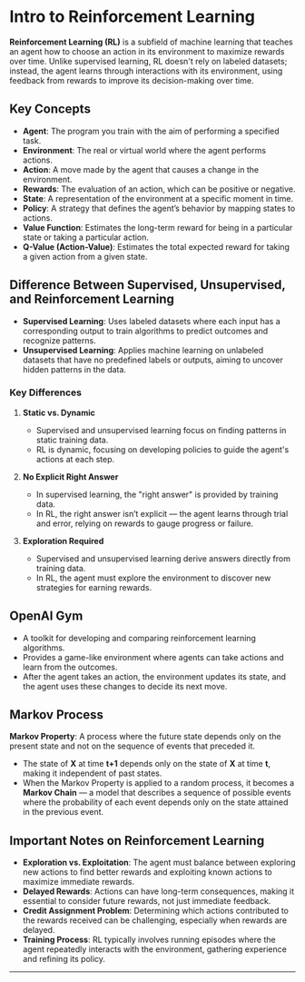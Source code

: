 # Intro to Reinforcement Learning  

**Reinforcement Learning (RL)** is a subfield of machine learning that teaches an agent how to choose an action in its environment to maximize rewards over time. Unlike supervised learning, RL doesn't rely on labeled datasets; instead, the agent learns through interactions with its environment, using feedback from rewards to improve its decision-making over time.  

## Key Concepts  

- **Agent**: The program you train with the aim of performing a specified task.  
- **Environment**: The real or virtual world where the agent performs actions.  
- **Action**: A move made by the agent that causes a change in the environment.  
- **Rewards**: The evaluation of an action, which can be positive or negative.  
- **State**: A representation of the environment at a specific moment in time.  
- **Policy**: A strategy that defines the agent’s behavior by mapping states to actions.  
- **Value Function**: Estimates the long-term reward for being in a particular state or taking a particular action.  
- **Q-Value (Action-Value)**: Estimates the total expected reward for taking a given action from a given state.  

## Difference Between Supervised, Unsupervised, and Reinforcement Learning  

- **Supervised Learning**: Uses labeled datasets where each input has a corresponding output to train algorithms to predict outcomes and recognize patterns.  
- **Unsupervised Learning**: Applies machine learning on unlabeled datasets that have no predefined labels or outputs, aiming to uncover hidden patterns in the data.  

### Key Differences  

1. **Static vs. Dynamic**  
   - Supervised and unsupervised learning focus on finding patterns in static training data.  
   - RL is dynamic, focusing on developing policies to guide the agent's actions at each step.  

2. **No Explicit Right Answer**  
   - In supervised learning, the "right answer" is provided by training data.  
   - In RL, the right answer isn’t explicit — the agent learns through trial and error, relying on rewards to gauge progress or failure.  

3. **Exploration Required**  
   - Supervised and unsupervised learning derive answers directly from training data.  
   - In RL, the agent must explore the environment to discover new strategies for earning rewards.  

## OpenAI Gym  

- A toolkit for developing and comparing reinforcement learning algorithms.  
- Provides a game-like environment where agents can take actions and learn from the outcomes.  
- After the agent takes an action, the environment updates its state, and the agent uses these changes to decide its next move.  

## Markov Process  

**Markov Property**: A process where the future state depends only on the present state and not on the sequence of events that preceded it.  

- The state of **X** at time **t+1** depends only on the state of **X** at time **t**, making it independent of past states.  
- When the Markov Property is applied to a random process, it becomes a **Markov Chain** — a model that describes a sequence of possible events where the probability of each event depends only on the state attained in the previous event.  


## Important Notes on Reinforcement Learning  

- **Exploration vs. Exploitation**: The agent must balance between exploring new actions to find better rewards and exploiting known actions to maximize immediate rewards.  
- **Delayed Rewards**: Actions can have long-term consequences, making it essential to consider future rewards, not just immediate feedback.  
- **Credit Assignment Problem**: Determining which actions contributed to the rewards received can be challenging, especially when rewards are delayed.  
- **Training Process**: RL typically involves running episodes where the agent repeatedly interacts with the environment, gathering experience and refining its policy.  

---


